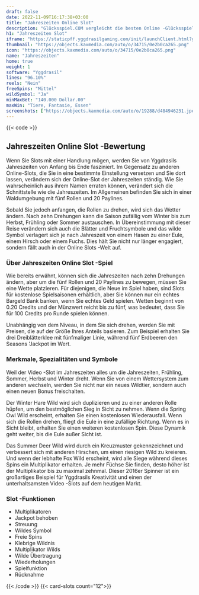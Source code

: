 ```yaml
---
draft: false
date: 2022-11-09T16:17:38+03:00
title: "Jahreszeiten Online Slot"
description: "Glücksspiel.COM vergleicht die besten Online -Glücksspiel -Sites und -spiele der Kanada.  Unabhängige Produktbewertungen und exklusive Anmeldeangebote. Jetzt spielen!"
h1: "Jahreszeiten Slot"
iframe: "https://staticpff.yggdrasilgaming.com/init/launchClient.html?gameid=7323&lang=en&curr=EUR&org=Demo&key=&channel=pc"
thumbnail: "https://objects.kaxmedia.com/auto/o/34715/0e2b0ca265.png"
icon: "https://objects.kaxmedia.com/auto/o/34715/0e2b0ca265.png"
name: "Jahreszeiten"
home: true
weight: 1
software: "Yggdrasil"
lines: "96.10%"
reels: "Nein"
freeSpins: "Mittel"
wildSymbol: "Ja"
minMaxBet: "140.000 Dollar.00"
maxWin: "Tiere, Fantasie, Essen"
screenshots: ["https://objects.kaxmedia.com/auto/o/19288/d484946231.jpeg"]
---
```


{{< code >}}<h2>Jahreszeiten Online Slot -Bewertung</h2><p>Wenn Sie Slots mit einer Handlung mögen, werden Sie von Yggdrasils Jahreszeiten von Anfang bis Ende fasziniert. Im Gegensatz zu anderen Online-Slots, die Sie in eine bestimmte Einstellung versetzen und Sie dort lassen, verändern sich der Online-Slot der Jahreszeiten ständig. Wie Sie wahrscheinlich aus ihrem Namen erraten können, verändert sich die Schnittstelle wie die Jahreszeiten. Im Allgemeinen befinden Sie sich in einer Waldumgebung mit fünf Rollen und 20 Paylines.</p><p>Sobald Sie jedoch anfangen, die Rollen zu drehen, wird sich das Wetter ändern. Nach zehn Drehungen kann die Saison zufällig vom Winter bis zum Herbst, Frühling oder Sommer austauschen. In Übereinstimmung mit dieser Reise verändern sich auch die Blätter und Fruchtsymbole und das wilde Symbol verlagert sich je nach Jahreszeit von einem Hasen zu einer Eule, einem Hirsch oder einem Fuchs. Dies hält Sie nicht nur länger engagiert, sondern fällt auch in der Online Slots -Welt auf.</p><h3>Über Jahreszeiten Online Slot -Spiel</h3><p>Wie bereits erwähnt, können sich die Jahreszeiten nach zehn Drehungen ändern, aber um die fünf Rollen und 20 Paylines zu bewegen, müssen Sie eine Wette platzieren. Für diejenigen, die Neue im Spiel haben, sind Slots für kostenlose Spielsaisonen erhältlich, aber Sie können nur ein echtes Bargeld Bank banken, wenn Sie echtes Geld spielen. Wetten beginnt von 0.20 Credits und der Münzwert reicht bis zu fünf, was bedeutet, dass Sie für 100 Credits pro Runde spielen können.</p><p>Unabhängig von dem Niveau, in dem Sie sich drehen, werden Sie mit Preisen, die auf der Größe Ihres Anteils basieren. Zum Beispiel erhalten Sie drei Dreiblätterklee mit fünfmaliger Linie, während fünf Erdbeeren den Seasons 'Jackpot im Wert.</p><h3>Merkmale, Spezialitäten und Symbole</h3><p>Weil der Video -Slot im Jahreszeiten alles um die Jahreszeiten, Frühling, Sommer, Herbst und Winter dreht. Wenn Sie von einem Wettersystem zum anderen wechseln, werden Sie nicht nur ein neues Wildtier, sondern auch einen neuen Bonus freischalten.</p><p>Der Winter Hare Wild wird sich duplizieren und zu einer anderen Rolle hüpfen, um den bestmöglichen Sieg in Sicht zu nehmen. Wenn die Spring Owl Wild erscheint, erhalten Sie einen kostenlosen Wiederausfall. Wenn sich die Rollen drehen, fliegt die Eule in eine zufällige Richtung. Wenn es in Sicht bleibt, erhalten Sie einen weiteren kostenlosen Spin. Diese Dynamik geht weiter, bis die Eule außer Sicht ist.</p><p>Das Summer Deer Wild wird durch ein Kreuzmuster gekennzeichnet und verbessert sich mit anderen Hirschen, um einen riesigen Wild zu kreieren. Und wenn der lebhafte Fox Wild erscheint, wird alle Siege während dieses Spins ein Multiplikator erhalten. Je mehr Füchse Sie finden, desto höher ist der Multiplikator bis zu maximal zehnmal. Dieser 2016er Spinner ist ein großartiges Beispiel für Yggdrasils Kreativität und einen der unterhaltsamsten Video -Slots auf dem heutigen Markt.</p><h3>
Slot -Funktionen</h3><ul>
<li></span>
Multiplikatoren</li>
<li></span>
Jackpot behoben</li>
<li></span>
Streuung</li>
<li></span>
Wildes Symbol</li>
<li></span>
Freie Spins</li>
<li></span>
Klebrige Wildnis</li>
<li></span>
Multiplikator Wilds</li>
<li></span>
Wilde Übertragung</li>
<li></span>
Wiederholungen</li>
<li></span>
Spielfunktion</li>
<li></span>
Rücknahme</li></ul>{{< /code >}}
{{< card-slots count="12">}}